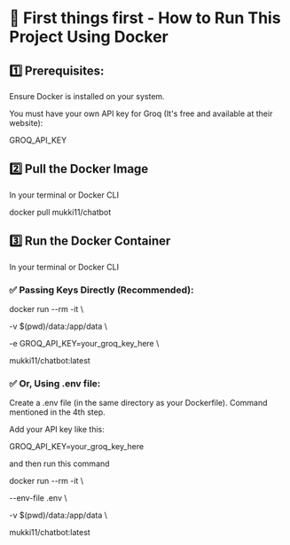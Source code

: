 # 🚀 First things first - How to Run This Project Using Docker
## 1️⃣ Prerequisites:

Ensure Docker is installed on your system.

You must have your own API key for Groq (It's free and available at their website): 

GROQ_API_KEY

## 2️⃣ Pull the Docker Image

In your terminal or Docker CLI

docker pull mukki11/chatbot

## 3️⃣ Run the Docker Container

In your terminal or Docker CLI

### ✅ Passing Keys Directly (Recommended): 

docker run --rm -it \

  -v $(pwd)/data:/app/data \

  -e GROQ_API_KEY=your_groq_key_here \
  
  mukki11/chatbot:latest

### ✅ Or, Using .env file:

Create a .env file (in the same directory as your Dockerfile). Command mentioned in the 4th step.

Add your API key like this:

GROQ_API_KEY=your_groq_key_here

and then run this command

docker run --rm -it \

  --env-file .env \
  
  -v $(pwd)/data:/app/data \
  
  mukki11/chatbot:latest

